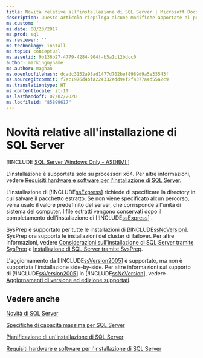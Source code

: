 ```yaml
---
title: Novità relative all'installazione di SQL Server | Microsoft Docs
description: Questo articolo riepiloga alcune modifiche apportate al processo di installazione di SQL Server, incluso il supporto SysPrep e l'aggiornamento da SQL Server 2005.
ms.custom: ''
ms.date: 08/23/2017
ms.prod: sql
ms.reviewer: ''
ms.technology: install
ms.topic: conceptual
ms.assetid: 9b136b27-4779-4284-904f-b5a1c12bdcc0
author: markingmyname
ms.author: maghan
ms.openlocfilehash: dcadc3152a98ad1477d702bef8989d9a5e33543f
ms.sourcegitcommit: f7ac1976d4bfa224332edd9ef2f4377a4d55a2c9
ms.translationtype: HT
ms.contentlocale: it-IT
ms.lasthandoff: 07/02/2020
ms.locfileid: "85899617"
---
```

# <a name="what39s-new-in-sql-server-installation"></a>Novità relative all'installazione di SQL Server
[!INCLUDE [SQL Server Windows Only - ASDBMI ](../../includes/applies-to-version/sql-windows-only-asdbmi.md)]

 L'installazione è supportata solo su processori x64. Per altre informazioni, vedere [Requisiti hardware e software per l'installazione di SQL Server](../../sql-server/install/hardware-and-software-requirements-for-installing-sql-server.md).
  
 L'installazione di [!INCLUDE[ssExpress](../../includes/ssexpress-md.md)] richiede di specificare la directory in cui salvare il pacchetto estratto. Se non viene specificato alcun percorso, verrà usato il valore predefinito del server, che corrisponde all'unità di sistema del computer. I file estratti vengono conservati dopo il completamento dell'installazione di [!INCLUDE[ssExpress](../../includes/ssexpress-md.md)] .  
  
 SysPrep è supportato per tutte le installazioni di [!INCLUDE[ssNoVersion](../../includes/ssnoversion-md.md)]. SysPrep ora supporta le installazioni del cluster di failover. Per altre informazioni, vedere [Considerazioni sull'installazione di SQL Server tramite SysPrep](../../database-engine/install-windows/considerations-for-installing-sql-server-using-sysprep.md) e [Installazione di SQL Server tramite SysPrep](../../database-engine/install-windows/install-sql-server-using-sysprep.md).  
  
 L'aggiornamento da [!INCLUDE[ssVersion2005](../../includes/ssversion2005-md.md)] è supportato, ma non è supportata l'installazione side\-by\-side. Per altre informazioni sul supporto di [!INCLUDE[ssVersion2005](../../includes/ssversion2005-md.md)] in [!INCLUDE[ssNoVersion](../../includes/ssnoversion-md.md)], vedere [Aggiornamenti di versione ed edizione supportati](../../database-engine/install-windows/supported-version-and-edition-upgrades.md).  
 
  
## <a name="see-also"></a>Vedere anche  
[Novità di SQL Server](../../sql-server/what-s-new-in-sql-server-2017.md)

[Specifiche di capacità massima per SQL Server](../../sql-server/maximum-capacity-specifications-for-sql-server.md)   

[Pianificazione di un'installazione di SQL Server](../../sql-server/install/planning-a-sql-server-installation.md)   

[Requisiti hardware e software per l'installazione di SQL Server](../../sql-server/install/hardware-and-software-requirements-for-installing-sql-server.md)  
  
